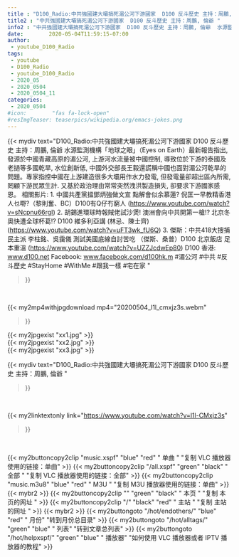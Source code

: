 ```yaml
---
title : "D100_Radio:中共強國建大壩搞死湄公河下游國家  D100 反斗歷史 主持：周鵬, 倫爺 "
title2 : "中共強國建大壩搞死湄公河下游國家  D100 反斗歷史 主持：周鵬, 倫爺 "
info2 : "中共強國建大壩搞死湄公河下游國家  D100 反斗歷史 主持：周鵬, 倫爺  水源監測機構「地球之眼」（Eyes on Earth）最新報告指出, 發源於中國青藏高原的湄公河, 上游河水流量被中國控制, 導致位於下游的泰國及老撾等多國乾旱, 水位創新低, 中國外交部長王毅還謊稱中國也面對湄公河乾旱的問題。專家指控中國在上游建造很多大壩用作水力發電, 但發電量卻超出區內所需, 罔顧下游民眾生計. 又基於政治理由常常突然洩洪製造損失, 卻要求下游國家感恩。  相關影片: 1. 中國共產黨搵鄧炳強做文宣 點解會似余慕蓮? 倪匡一早教精香港人乜嘢?（黎則奮、BC）D100有Q仔冇窮人 (https://www.youtube.com/watch?v=sNcpnu66rgI) 2. 胡錫進環球時報賊佬試沙煲! 澳洲會向中共開第一槍!? 北京冬奧快遭全球杯葛!?  D100 維多利亞講 (林忌、陳士齊) (https://www.youtube.com/watch?v=uFT3wk_fU6Q) 3. 傑斯：中共418大搜捕民主派  李柱銘、吳靄儀  測試美國底線自討苦吃 （傑斯、桑普）D100 北京飯店 足本重溫 (https://www.youtube.com/watch?v=UZZJcdwEp80)  D100 香港: www.d100.net Facebook: www.facebook.com/d100hk.m  #湄公河 #中共 #反斗歷史 #StayHome #WithMe #跟我一樣 #宅在家 "
date:        2020-05-04T11:59:15-07:00
author:
 - youtube_D100_Radio
tags:
 - youtube
 - D100_Radio
 - youtube_D100_Radio
 - 2020_05
 - 2020_0504
 - 2020_0504_11
categories:
 - 2020_0504
#icon:        "fas fa-lock-open"
#resImgTeaser: teaserpics/wikipedia.org/emacs-jokes.png
---
```


{{< mydiv text="D100_Radio:中共強國建大壩搞死湄公河下游國家  D100 反斗歷史 主持：周鵬, 倫爺  水源監測機構「地球之眼」（Eyes on Earth）最新報告指出, 發源於中國青藏高原的湄公河, 上游河水流量被中國控制, 導致位於下游的泰國及老撾等多國乾旱, 水位創新低, 中國外交部長王毅還謊稱中國也面對湄公河乾旱的問題。專家指控中國在上游建造很多大壩用作水力發電, 但發電量卻超出區內所需, 罔顧下游民眾生計. 又基於政治理由常常突然洩洪製造損失, 卻要求下游國家感恩。  相關影片: 1. 中國共產黨搵鄧炳強做文宣 點解會似余慕蓮? 倪匡一早教精香港人乜嘢?（黎則奮、BC）D100有Q仔冇窮人 (https://www.youtube.com/watch?v=sNcpnu66rgI) 2. 胡錫進環球時報賊佬試沙煲! 澳洲會向中共開第一槍!? 北京冬奧快遭全球杯葛!?  D100 維多利亞講 (林忌、陳士齊) (https://www.youtube.com/watch?v=uFT3wk_fU6Q) 3. 傑斯：中共418大搜捕民主派  李柱銘、吳靄儀  測試美國底線自討苦吃 （傑斯、桑普）D100 北京飯店 足本重溫 (https://www.youtube.com/watch?v=UZZJcdwEp80)  D100 香港: www.d100.net Facebook: www.facebook.com/d100hk.m  #湄公河 #中共 #反斗歷史 #StayHome #WithMe #跟我一樣 #宅在家 "
>}}
<br>


{{< my2mp4withjpgdownload mp4="20200504_l1l_cmxjz3s.webm"
>}}

{{< my2jpgexist "xx1.jpg" >}}<br>
{{< my2jpgexist "xx2.jpg" >}}<br>
{{< my2jpgexist "xx3.jpg" >}}<br>



{{< mydiv text="D100_Radio:中共強國建大壩搞死湄公河下游國家  D100 反斗歷史 主持：周鵬, 倫爺 "
>}}
<br>

{{< my2linktextonly link="https://www.youtube.com/watch?v=l1l-CMxjz3s"
>}}


<br>

{{< my2buttoncopy2clip "music.xspf"        "blue"   "red"    " 单曲 "  "复制 VLC 播放器使用的链接：单曲" >}} {{< my2buttoncopy2clip "/all.xspf"         "green"  "black"  " 全部 "  "复制 VLC 播放器使用的链接：全部" >}} {{< my2buttoncopy2clip "music.m3u8"        "blue"   "red"    " M3U  "    "复制 M3U 播放器使用的链接：单曲" >}} {{< mybr2 >}} {{< my2buttoncopy2clip ""                  "green"  "black"  " 本页 "    "复制 本页的网址 " >}} {{< my2buttoncopy2clip "/"                 "black"  "red"    " 主站 "    "复制 主站的网址 " >}} {{< mybr2 >}} {{< my2buttongoto      "/hot/endothers/"   "blue"   "red"    " 月份"   "转到月份总目录" >}} {{< my2buttongoto      "/hot/alltags/"     "green"  "blue"   " 列表"   "转到文章总列表" >}} {{< my2buttongoto      "/hot/helpxspf/"    "green"  "blue"   " 播放器" "如何使用 VLC 播放器或者 IPTV 播放器的教程" >}} 
